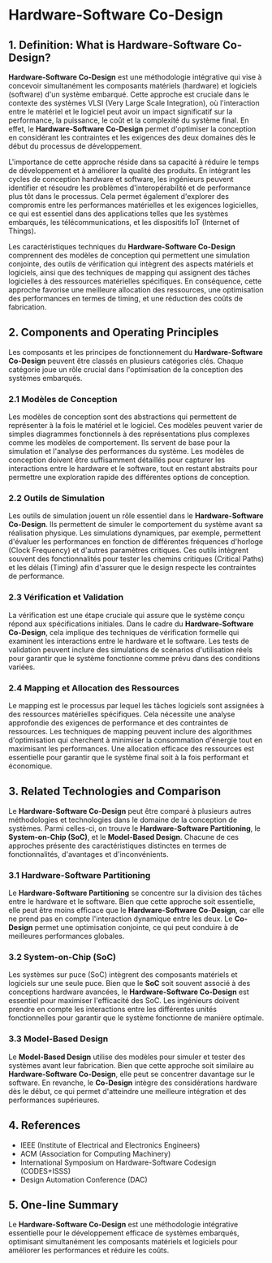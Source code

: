 # Hardware-Software Co-Design

## 1. Definition: What is **Hardware-Software Co-Design**?
**Hardware-Software Co-Design** est une méthodologie intégrative qui vise à concevoir simultanément les composants matériels (hardware) et logiciels (software) d'un système embarqué. Cette approche est cruciale dans le contexte des systèmes VLSI (Very Large Scale Integration), où l'interaction entre le matériel et le logiciel peut avoir un impact significatif sur la performance, la puissance, le coût et la complexité du système final. En effet, le **Hardware-Software Co-Design** permet d'optimiser la conception en considérant les contraintes et les exigences des deux domaines dès le début du processus de développement.

L'importance de cette approche réside dans sa capacité à réduire le temps de développement et à améliorer la qualité des produits. En intégrant les cycles de conception hardware et software, les ingénieurs peuvent identifier et résoudre les problèmes d'interopérabilité et de performance plus tôt dans le processus. Cela permet également d'explorer des compromis entre les performances matérielles et les exigences logicielles, ce qui est essentiel dans des applications telles que les systèmes embarqués, les télécommunications, et les dispositifs IoT (Internet of Things).

Les caractéristiques techniques du **Hardware-Software Co-Design** comprennent des modèles de conception qui permettent une simulation conjointe, des outils de vérification qui intègrent des aspects matériels et logiciels, ainsi que des techniques de mapping qui assignent des tâches logicielles à des ressources matérielles spécifiques. En conséquence, cette approche favorise une meilleure allocation des ressources, une optimisation des performances en termes de timing, et une réduction des coûts de fabrication.

## 2. Components and Operating Principles
Les composants et les principes de fonctionnement du **Hardware-Software Co-Design** peuvent être classés en plusieurs catégories clés. Chaque catégorie joue un rôle crucial dans l'optimisation de la conception des systèmes embarqués.

### 2.1 Modèles de Conception
Les modèles de conception sont des abstractions qui permettent de représenter à la fois le matériel et le logiciel. Ces modèles peuvent varier de simples diagrammes fonctionnels à des représentations plus complexes comme les modèles de comportement. Ils servent de base pour la simulation et l'analyse des performances du système. Les modèles de conception doivent être suffisamment détaillés pour capturer les interactions entre le hardware et le software, tout en restant abstraits pour permettre une exploration rapide des différentes options de conception.

### 2.2 Outils de Simulation
Les outils de simulation jouent un rôle essentiel dans le **Hardware-Software Co-Design**. Ils permettent de simuler le comportement du système avant sa réalisation physique. Les simulations dynamiques, par exemple, permettent d'évaluer les performances en fonction de différentes fréquences d'horloge (Clock Frequency) et d'autres paramètres critiques. Ces outils intègrent souvent des fonctionnalités pour tester les chemins critiques (Critical Paths) et les délais (Timing) afin d'assurer que le design respecte les contraintes de performance.

### 2.3 Vérification et Validation
La vérification est une étape cruciale qui assure que le système conçu répond aux spécifications initiales. Dans le cadre du **Hardware-Software Co-Design**, cela implique des techniques de vérification formelle qui examinent les interactions entre le hardware et le software. Les tests de validation peuvent inclure des simulations de scénarios d'utilisation réels pour garantir que le système fonctionne comme prévu dans des conditions variées.

### 2.4 Mapping et Allocation des Ressources
Le mapping est le processus par lequel les tâches logiciels sont assignées à des ressources matérielles spécifiques. Cela nécessite une analyse approfondie des exigences de performance et des contraintes de ressources. Les techniques de mapping peuvent inclure des algorithmes d'optimisation qui cherchent à minimiser la consommation d'énergie tout en maximisant les performances. Une allocation efficace des ressources est essentielle pour garantir que le système final soit à la fois performant et économique.

## 3. Related Technologies and Comparison
Le **Hardware-Software Co-Design** peut être comparé à plusieurs autres méthodologies et technologies dans le domaine de la conception de systèmes. Parmi celles-ci, on trouve le **Hardware-Software Partitioning**, le **System-on-Chip (SoC)**, et le **Model-Based Design**. Chacune de ces approches présente des caractéristiques distinctes en termes de fonctionnalités, d'avantages et d'inconvénients.

### 3.1 Hardware-Software Partitioning
Le **Hardware-Software Partitioning** se concentre sur la division des tâches entre le hardware et le software. Bien que cette approche soit essentielle, elle peut être moins efficace que le **Hardware-Software Co-Design**, car elle ne prend pas en compte l'interaction dynamique entre les deux. Le **Co-Design** permet une optimisation conjointe, ce qui peut conduire à de meilleures performances globales.

### 3.2 System-on-Chip (SoC)
Les systèmes sur puce (SoC) intègrent des composants matériels et logiciels sur une seule puce. Bien que le **SoC** soit souvent associé à des conceptions hardware avancées, le **Hardware-Software Co-Design** est essentiel pour maximiser l'efficacité des SoC. Les ingénieurs doivent prendre en compte les interactions entre les différentes unités fonctionnelles pour garantir que le système fonctionne de manière optimale.

### 3.3 Model-Based Design
Le **Model-Based Design** utilise des modèles pour simuler et tester des systèmes avant leur fabrication. Bien que cette approche soit similaire au **Hardware-Software Co-Design**, elle peut se concentrer davantage sur le software. En revanche, le **Co-Design** intègre des considérations hardware dès le début, ce qui permet d'atteindre une meilleure intégration et des performances supérieures.

## 4. References
- IEEE (Institute of Electrical and Electronics Engineers)
- ACM (Association for Computing Machinery)
- International Symposium on Hardware-Software Codesign (CODES+ISSS)
- Design Automation Conference (DAC)

## 5. One-line Summary
Le **Hardware-Software Co-Design** est une méthodologie intégrative essentielle pour le développement efficace de systèmes embarqués, optimisant simultanément les composants matériels et logiciels pour améliorer les performances et réduire les coûts.
